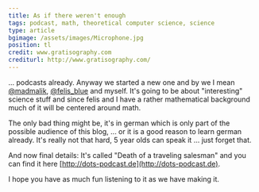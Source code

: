 ```yaml
---
title: As if there weren't enough
tags: podcast, math, theoretical computer science, science
type: article
bgimage: /assets/images/Microphone.jpg
position: tl
credit: www.gratisography.com
crediturl: http://www.gratisography.com/
---
```


... podcasts already. Anyway we started a new one and by we I mean
[\@madmalik](http://twitter.com/madmalik),
[\@felis_blue](http://twitter.com/felis_blue) and myself. It's going to
be about "interesting" science stuff and since felis and I have a
rather mathematical background much of it will be centered around
math.

The only bad thing might be, it's in german which is only part of the
possible audience of this blog, ... or it is a good reason to learn
german already. It's really not that hard, 5 year olds can speak it
... just forget that. 

<!--more-->

And now final details: It's called "Death of a traveling salesman" and
you can find it here [http://dots-podcast.de](http://dots-podcast.de).

I hope you have as much fun listening to it as we have making it. 
